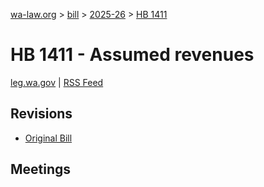 [wa-law.org](/) > [bill](/bill/) > [2025-26](/bill/2025-26/) > [HB 1411](/bill/2025-26/hb/1411/)

# HB 1411 - Assumed revenues
[leg.wa.gov](https://app.leg.wa.gov/billsummary?BillNumber=1411&Year=2025&Initiative=false) | [RSS Feed](./rss.xml)

## Revisions
* [Original Bill](1/)

## Meetings